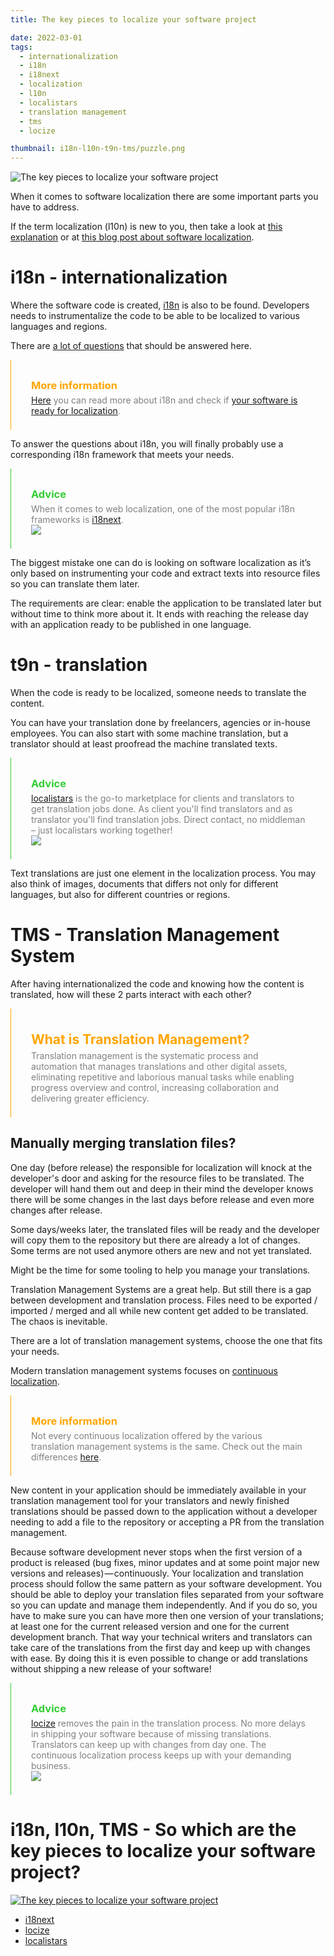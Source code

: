 ```yaml
---
title: The key pieces to localize your software project

date: 2022-03-01
tags:
  - internationalization
  - i18n
  - i18next
  - localization
  - l10n
  - localistars
  - translation management
  - tms
  - locize

thumbnail: i18n-l10n-t9n-tms/puzzle.png
---
```


![](puzzle.png "The key pieces to localize your software project")

When it comes to software localization there are some important parts you have to address.

If the term localization (l10n) is new to you, then take a look at [this explanation](../localization/) or at [this blog post about software localization](../what-is-software-localization/).


# i18n - internationalization <a name="i18n"></a>

Where the software code is created, [i18n](../what-is-i18n/) is also to be found. Developers needs to instrumentalize the code to be able to be localized to various languages and regions.

There are [a lot of questions](../is-your-software-ready-for-localization/) that should be answered here.

<div style="border-left: 0.5px solid orange;padding: 0.5rem 2rem">
  <h3 style="color:orange; margin-bottom: 0px;">More information</h3>
  <p style="color:grey; margin-top: 5px;"><a href="../what-is-i18n/" title="What is i18n?">Here</a> you can read more about i18n and check if <a href="../is-your-software-ready-for-localization/" title="Is your software ready for localization?">your software is ready for localization</a>.</p>
</div>

To answer the questions about i18n, you will finally probably use a corresponding i18n framework that meets your needs.

<div style="border-left: 0.5px solid limegreen;padding: 0.5rem 2rem">
  <h3 style="color:limegreen; margin-bottom: 0px;">Advice</h3>
  <p style="color:grey; margin-top: 5px;">When it comes to web localization, one of the most popular i18n frameworks is <a href="https://www.i18next.com" title="i18next - The best i18n frameworks for JavaScript">i18next</a>.
  <br />
  <a href="https://www.i18next.com" title="i18next - The best i18n frameworks for JavaScript">
    <img src="i18next-logo.png" />
  </a>
  </p>
</div>


The biggest mistake one can do is looking on software localization as it’s only based on instrumenting your code and extract texts into resource files so you can translate them later.

The requirements are clear: enable the application to be translated later but without time to think more about it. It ends with reaching the release day with an application ready to be published in one language.


# t9n - translation <a name="t9n"></a>

When the code is ready to be localized, someone needs to translate the content.

You can have your translation done by freelancers, agencies or in-house employees. You can also start with some machine translation, but a translator should at least proofread the machine translated texts.

<div style="border-left: 0.5px solid limegreen;padding: 0.5rem 2rem">
  <h3 style="color:limegreen; margin-bottom: 0px;">Advice</h3>
  <p style="color:grey; margin-top: 5px;"><a href="https://www.localistars.com" title="localistars - The Translation Marketplace that connects clients with translators">localistars</a> is the go-to marketplace for clients and translators to get translation jobs done.
  As client you'll find translators and as translator you'll find translation jobs. Direct contact, no middleman – just localistars working together!
  <br />
  <a href="https://www.localistars.com" title="localistars - The Translation Marketplace that connects clients with translators">
    <img src="localistars-logo.svg" />
  </a>
  </p>
</div>

Text translations are just one element in the localization process. You may also think of images, documents that differs not only for different languages, but also for different countries or regions.


# TMS - Translation Management System <a name="tms"></a>

After having internationalized the code and knowing how the content is translated, how will these 2 parts interact with each other?

<div style="border-left: 0.5px solid orange;padding: 0.5rem 2rem">
  <h2 style="color:orange; margin-bottom: 0px;">What is Translation Management?</h2>
  <p style="color:grey; margin-top: 5px;">Translation management is the systematic process and automation that manages translations and other digital assets, eliminating repetitive and laborious manual tasks while enabling progress overview and control, increasing collaboration and delivering greater efficiency.</p>
</div>

## Manually merging translation files?

One day (before release) the responsible for localization will knock at the developer's door and asking for the resource files to be translated. The developer will hand them out and deep in their mind the developer knows there will be some changes in the last days before release and even more changes after release.

Some days/weeks later, the translated files will be ready and the developer will copy them to the repository but there are already a lot of changes. Some terms are not used anymore others are new and not yet translated.

Might be the time for some tooling to help you manage your translations.

Translation Management Systems are a great help. But still there is a gap between development and translation process. Files need to be exported / imported / merged and all while new content get added to be translated. The chaos is inevitable.

There are a lot of translation management systems, choose the one that fits your needs.

Modern translation management systems focuses on [continuous localization](../modern-continuous-localization/).

<div style="border-left: 0.5px solid orange;padding: 0.5rem 2rem">
  <h3 style="color:orange; margin-bottom: 0px;">More information</h3>
  <p style="color:grey; margin-top: 5px;">Not every continuous localization offered by the various translation management systems is the same. Check out the main differences <a href="../modern-continuous-localization/" title="Continuous Localization vs. Continuous Localization">here</a>.</p>
</div>

New content in your application should be immediately available in your translation management tool for your translators and newly finished translations should be passed down to the application without a developer needing to add a file to the repository or accepting a PR from the translation management.

Because software development never stops when the first version of a product is released (bug fixes, minor updates and at some point major new versions and releases) — continuously. Your localization and translation process should follow the same pattern as your software development. You should be able to deploy your translation files separated from your software so you can update and manage them independently. And if you do so, you have to make sure you can have more then one version of your translations; at least one for the current released version and one for the current development branch. That way your technical writers and translators can take care of the translations from the first day and keep up with changes with ease. By doing this it is even possible to change or add translations without shipping a new release of your software!

<div style="border-left: 0.5px solid limegreen;padding: 0.5rem 2rem">
  <h3 style="color:limegreen; margin-bottom: 0px;">Advice</h3>
  <p style="color:grey; margin-top: 5px;"><a href="https://www.locize.com" title="locize - Bridging the gap between translation and development">locize</a> removes the pain in the translation process. No more delays in shipping your software because of missing translations. Translators can keep up with changes from day one. The continuous localization process keeps up with your demanding business.
  <br />
  <a href="https://www.locize.com" title="locize - Bridging the gap between translation and development">
    <img src="locize-logo.png" />
  </a>
  </p>
</div>


# i18n, l10n, TMS - So which are the key pieces to localize your software project?

[![](puzzle_specific.png "The key pieces to localize your software project")](https://www.localistars.com/ecosystem/)

- [i18next](https://www.i18next.com)
- [locize](https://www.locize.com)
- [localistars](https://www.localistars.com)
